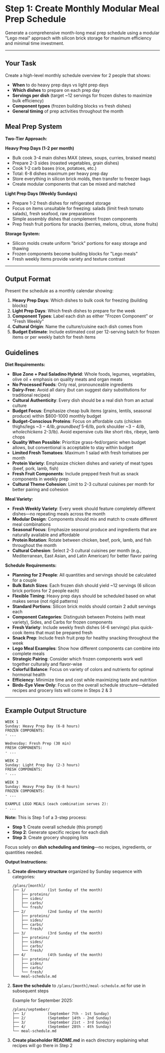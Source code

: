 # Step 1: Create Monthly Modular Meal Prep Schedule

Generate a comprehensive month-long meal prep schedule using a modular "Lego meal" approach with silicon brick storage for maximum efficiency and minimal time investment.

---

## Your Task

Create a high-level monthly schedule overview for 2 people that shows:
- **When** to do heavy prep days vs light prep days
- **Which dishes** to prepare on each prep day
- **Servings per dish** (target ~12 servings for frozen dishes to maximize bulk efficiency)
- **Component types** (frozen building blocks vs fresh dishes)
- **General timing** of prep activities throughout the month

## Meal Prep System

**Two-Tier Approach:**

**Heavy Prep Days (1-2 per month)**
- Bulk cook 3-4 main dishes MAX (stews, soups, curries, braised meats)
- Prepare 2-3 sides (roasted vegetables, grain dishes)  
- Cook 1-2 carb bases (rice, potatoes, etc.)
- Total: 6-8 dishes maximum per heavy prep day
- Store everything in silicon brick molds, then transfer to freezer bags
- Create modular components that can be mixed and matched

**Light Prep Days (Weekly Sundays)**
- Prepare 1-2 fresh dishes for refrigerated storage
- Focus on items unsuitable for freezing: salads (limit fresh tomato salads), fresh seafood, raw preparations
- Simple assembly dishes that complement frozen components
- Prep fresh fruit portions for snacks (berries, melons, citrus, stone fruits)

**Storage System:**
- Silicon molds create uniform "brick" portions for easy storage and thawing
- Frozen components become building blocks for "Lego meals"
- Fresh weekly items provide variety and texture contrast

---

## Output Format

Present the schedule as a monthly calendar showing:

1. **Heavy Prep Days**: Which dishes to bulk cook for freezing (building blocks)
2. **Light Prep Days**: Which fresh dishes to prepare for the week  
3. **Component Types**: Label each dish as either "Frozen Component" or "Fresh Weekly"
4. **Cultural Origin**: Name the culture/cuisine each dish comes from
5. **Budget Estimate**: Include estimated cost per 12-serving batch for frozen items or per weekly batch for fresh items

## Guidelines

**Diet Requirements:**
- **Blue Zone + Paul Saladino Hybrid**: Whole foods, legumes, vegetables, olive oil + emphasis on quality meats and organ meats
- **No Processed Foods**: Only real, pronounceable ingredients
- **Dairy-Free**: Avoid all dairy (but can suggest dairy substitutions for traditional recipes)
- **Cultural Authenticity**: Every dish should be a real dish from an actual culture
- **Budget Focus**: Emphasize cheap bulk items (grains, lentils, seasonal produce) within $800-1000 monthly budget
- **Budget-Conscious Proteins**: Focus on affordable cuts (chicken thighs/legs ~$3-4/lb, ground beef ~$5-6/lb, pork shoulder ~$3-4/lb, whole chickens ~$2-3/lb). Avoid expensive cuts like short ribs, ribeye, lamb chops
- **Quality When Possible**: Prioritize grass-fed/organic when budget allows, but conventional is acceptable to stay within budget
- **Limited Fresh Tomatoes**: Maximum 1 salad with fresh tomatoes per month
- **Protein Variety**: Emphasize chicken dishes and variety of meat types (beef, pork, lamb, fish)
- **Fresh Fruit Components**: Include prepped fresh fruit as snack components in weekly prep
- **Cultural Theme Cohesion**: Limit to 2-3 cultural cuisines per month for better pairing and cohesion

**Meal Variety:**
- **Fresh Weekly Variety**: Every week should feature completely different dishes—no repeating meals across the month
- **Modular Design**: Components should mix and match to create different meal combinations
- **Seasonal Focus**: Emphasize seasonal produce and ingredients that are naturally available and affordable
- **Protein Rotation**: Rotate between chicken, beef, pork, lamb, and fish throughout the month
- **Cultural Cohesion**: Select 2-3 cultural cuisines per month (e.g., Mediterranean, East Asian, and Latin American) for better flavor pairing

**Schedule Requirements:**
- **Planning for 2 People**: All quantities and servings should be calculated for a couple
- **Bulk Batch Sizes**: Each frozen dish should yield ~12 servings (6 silicon brick portions for 2 people each)
- **Flexible Timing**: Heavy prep days should be scheduled based on what makes sense (not rigid patterns)
- **Standard Portions**: Silicon brick molds should contain 2 adult servings each
- **Component Categories**: Distinguish between Proteins (with meat variety), Sides, and Carbs for frozen components
- **Fresh Variety**: Include weekly fresh dishes (4-6 servings) plus quick-cook items that must be prepared fresh
- **Snack Prep**: Include fresh fruit prep for healthy snacking throughout the week
- **Lego Meal Examples**: Show how different components can combine into complete meals
- **Strategic Pairing**: Consider which frozen components work well together culturally and flavor-wise
- **Colorful Balance**: Focus on variety of colors and nutrients for optimal hormonal health
- **Efficiency**: Minimize time and cost while maximizing taste and nutrition
- **Birds-Eye View Only**: Focus on the overall schedule structure—detailed recipes and grocery lists will come in Steps 2 & 3

---

## Example Output Structure

```
WEEK 1
Sunday: Heavy Prep Day (6-8 hours)
FROZEN COMPONENTS:
- ...

Wednesday: Fresh Prep (30 min)
FRESH COMPONENTS:
- ...

WEEK 2
Sunday: Light Prep Day (2-3 hours)
FRESH COMPONENTS:  
- ...

WEEK 3
Sunday: Heavy Prep Day (6-8 hours)
FROZEN COMPONENTS:
- ...

EXAMPLE LEGO MEALS (each combination serves 2):
- ...
```

**Note:** This is Step 1 of a 3-step process:
- **Step 1**: Create overall schedule (this prompt)
- **Step 2**: Generate specific recipes for each dish
- **Step 3**: Create grocery shopping lists

Focus solely on **dish scheduling and timing**—no recipes, ingredients, or quantities needed.

**Output Instructions:**
1. **Create directory structure** organized by Sunday sequence with categories:
   ```
   /plans/[month]/
   ├── 1/          (1st Sunday of the month)
   │   ├── proteins/
   │   ├── sides/
   │   ├── carbs/
   │   └── fresh/
   ├── 2/          (2nd Sunday of the month)
   │   ├── proteins/
   │   ├── sides/
   │   ├── carbs/
   │   └── fresh/
   ├── 3/          (3rd Sunday of the month)
   │   ├── proteins/
   │   ├── sides/
   │   ├── carbs/
   │   └── fresh/
   ├── 4/          (4th Sunday of the month)
   │   ├── proteins/
   │   ├── sides/
   │   ├── carbs/
   │   └── fresh/
   └── meal-schedule.md
   ```
2. **Save the schedule** to `/plans/[month]/meal-schedule.md` for use in subsequent steps
   
   Example for September 2025:
   ```
   /plans/september/
   ├── 1/          (September 7th - 1st Sunday)
   ├── 2/          (September 14th - 2nd Sunday)
   ├── 3/          (September 21st - 3rd Sunday)
   ├── 4/          (September 28th - 4th Sunday)
   └── meal-schedule.md
   ```

3. **Create placeholder README.md** in each directory explaining what recipes will go there in Step 2